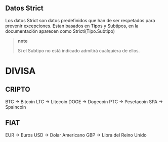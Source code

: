 ##  Datos Strict
Los datos Strict son datos predefinidos que han de ser respetados para prevenir excepciones.
Estan basados en Tipos y Subtipos, en la documentación aparecen como Stricti(Tipo.Subtipo)

> **note**
>
> Si el Subtipo no está indicado admitirá cualquiera de ellos.

DIVISA
======

CRIPTO
------

BTC -> Bitcoin
LTC -> Litecoin
DOGE -> Dogecoin
PTC -> Pesetacoin
SPA -> Spaincoin

FIAT
----

EUR -> Euros
USD -> Dolar Americano
GBP -> Libra del Reino Unido
